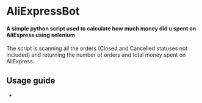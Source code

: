 # AliExpressBot
#### A simple python script used to calculate how much money did u spent on AliExpress using selenium  
The script is scanning all the orders (Closed and Cancelled statuses not included) and returning the number of orders and total money spent on AliExpress. 
## Usage guide
-
